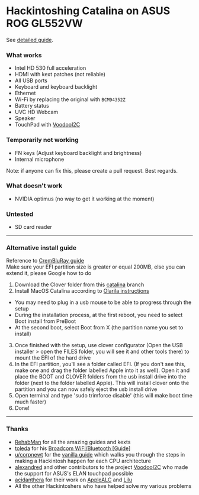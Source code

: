 # Hackintoshing Catalina on ASUS ROG GL552VW

See [detailed guide](https://github.com/fidele007/Asus-ROG-GL552VW-Hackintosh/wiki/Install-macOS-Moajve).

### What works

* Intel HD 530 full acceleration
* HDMI with kext patches (not reliable)
* All USB ports
* Keyboard and keyboard backlight
* Ethernet
* Wi-Fi by replacing the original with `BCM94352Z`
* Battery status
* UVC HD Webcam
* Speaker
* TouchPad with [VoodooI2C](https://www.tonymacx86.com/threads/voodooi2c-help-and-support.243378/)

### Temporarily not working

* FN keys (Adjust keyboard backlight and brightness)
* Internal microphone

Note: if anyone can fix this, please create a pull request. Best regards.

### What doesn't work

* NVIDIA optimus (no way to get it working at the moment)

### Untested

* SD card reader

---

### Alternative install guide
Reference to [CremBluRay guide](https://www.tonymacx86.com/threads/guide-asus-rog-gl552vw-laptop-macos-mojave.280413/)<br/>
Make sure your EFI partition size is greater or equal 200MB, else you can extend it, please Google how to do
1. Download the Clover folder from this [catalina](https://github.com/baobaoit/Asus-ROG-GL552VW-Hackintosh/tree/catalina) branch
2. Install MacOS Catalina according to [Olarila instructions](https://olarila.com/forum/viewtopic.php?f=50&t=8685)
  - You may need to plug in a usb mouse to be able to progress through the setup
  - During the installation process, at the first reboot, you need to select Boot install from PreBoot
  - At the second boot, select Boot from X (the partition name you set to install)
3. Once finished with the setup, use clover configurator (Open the USB installer > open the FILES folder, you will see it and other tools there) to mount the EFI of the hard drive
4. In the EFI partition, you'll see a folder called EFI. (If you don't see this, make one and drag the folder labelled Apple into it as well). Open it and place the BOOT and CLOVER folders from the usb install drive into the folder (next to the folder labelled Apple). This will install clover onto the partition and you can now safely eject the usb install drive
5. Open terminal and type 'sudo trimforce disable' (this will make boot time much faster)
6. Done!


---

### Thanks

* [RehabMan](https://www.tonymacx86.com/members/rehabman.429483/) for all the amazing guides and kexts
* [toleda](https://www.tonymacx86.com/members/toleda.2393/) for his [Broadcom WiFi/Bluetooth [Guide]](https://www.tonymacx86.com/threads/broadcom-wifi-bluetooth-guide.242423/)
* [u/corpnewt](https://www.reddit.com/user/corpnewt) for the [vanilla guide](https://hackintosh.gitbook.io/-r-hackintosh-vanilla-desktop-guide/) which walks you through the steps in making a Hackintosh happen for each CPU architecture
* [alexandred](https://github.com/alexandred) and other contributors to the project [VoodooI2C](https://github.com/alexandred/VoodooI2C) who made the support for ASUS's ELAN touchpad possible
* [acidanthera](https://github.com/acidanthera) for their work on [AppleALC](https://github.com/acidanthera/AppleALC) and [Lilu](https://github.com/acidanthera/Lilu)
* All the other Hackintoshers who have helped solve my various problems
